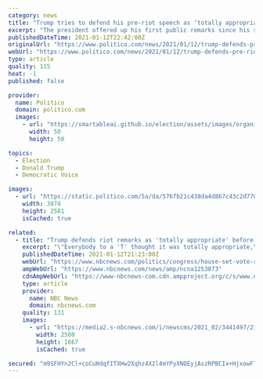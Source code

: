 ```yaml
---
category: news
title: "Trump tries to defend his pre-riot speech as ‘totally appropriate’"
excerpt: "The president offered up his first public remarks since his supporters carried out a deadly siege on the Capitol last week."
publishedDateTime: 2021-01-12T22:42:00Z
originalUrl: "https://www.politico.com/news/2021/01/12/trump-defends-pre-riot-speech-458129"
webUrl: "https://www.politico.com/news/2021/01/12/trump-defends-pre-riot-speech-458129"
type: article
quality: 115
heat: -1
published: false

provider:
  name: Politico
  domain: politico.com
  images:
    - url: "https://smartableai.github.io/election/assets/images/organizations/politico.com-50x50.jpg"
      width: 50
      height: 50

topics:
  - Election
  - Donald Trump
  - Democratic Voice

images:
  - url: "https://static.politico.com/5a/da/576fb21c438da4d867c43c2d770a/ap21012552931903.jpg"
    width: 3874
    height: 2581
    isCached: true

related:
  - title: "Trump defends riot remarks as 'totally appropriate' before House vote on 25th Amendment resolution"
    excerpt: "\"Everybody to a 'T' thought it was totally appropriate,\" Trump said as lawmakers prepared a resolution calling for his removal from office."
    publishedDateTime: 2021-01-12T21:23:00Z
    webUrl: "https://www.nbcnews.com/politics/congress/house-set-vote-resolution-calling-pence-invoke-25th-amendment-n1253873"
    ampWebUrl: "https://www.nbcnews.com/news/amp/ncna1253873"
    cdnAmpWebUrl: "https://www-nbcnews-com.cdn.ampproject.org/c/s/www.nbcnews.com/news/amp/ncna1253873"
    type: article
    provider:
      name: NBC News
      domain: nbcnews.com
    quality: 131
    images:
      - url: "https://media2.s-nbcnews.com/i/newscms/2021_02/3441497/210112-donald-trump-jm-1043_14f8a0fe6ee3094b4256b33575e347dd.jpg"
        width: 2500
        height: 1667
        isCached: true

secured: "m9SFHYn2Cl+coCuHdqfITXHw2Xqhz4X2l4mYPyXNQEyjAszRPBCIx+HjxowFTw/UsV1jFDw4yxAb0Hd9Lua4ywLnw1Jg7e8lGQ1Zt27Hwx76L+u94Hw0qjES+IQvI9whZV6k0t9UjEd2JXixjP73jXyrk0KhamK+HFb/bkow5rkZziKwlNFtRRJO9uChpMYFP68ZZOvhFcTQJS25TA7Ptyx6nJ/Q9nyGdhTjPmWuw0B+2JUh2ZIiVPS9soQjxITsOvfL9kzyoPxeMgYAcl0usexwXpd6qqr+rdcBqiNGvmsYRxO5csxvXQ91HKXalHBPtwO5Ndb1Owt3pFyAJy/7Mt4my7FITAVE/QDex6fvVuA=;U/7CzL4csVVc/AVHQ66pxA=="
---
```


